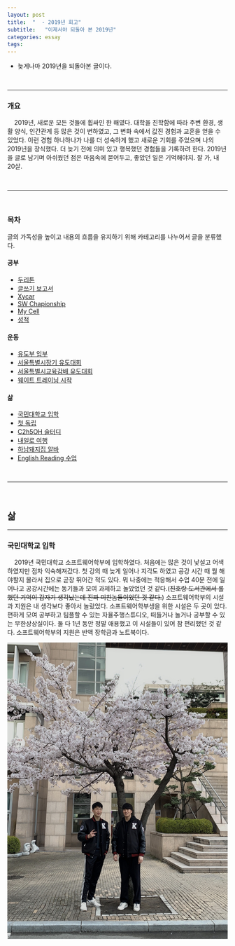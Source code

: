 ```yaml
---
layout: post
title:  "  - 2019년 회고"
subtitle:   "이제서야 되돌아 본 2019년"
categories: essay
tags: 
---
```

- 늦게나마 2019년을 되돌아본 글이다.

<br />

___



### 개요
&nbsp;&nbsp;&nbsp;&nbsp;2019년, 새로운 모든 것들에 휩싸인 한 해였다. 대학을 진학함에 따라 주변 환경, 생활 양식, 인간관계 등 많은 것이 변하였고, 그 변화 속에서 값진 경험과 교훈을 얻을 수 있었다. 이런 경험 하나하나가 나를 더 성숙하게 했고 새로운 기회를 주었으며 나의 2019년을 장식했다. 더 늦기 전에 의미 있고 행복했던 경험들을 기록하려 한다. 2019년을 글로 남기며 아쉬웠던 점은 마음속에 묻어두고, 좋았던 일은 기억해야지. 잘 가, 내 20살.



<br />

___

<br />



### 목차
글의 가독성을 높이고 내용의 흐름을 유지하기 위해 카테고리를 나누어서 글을 분류했다.


#### 공부

- [두리톤](#)
- [글쓰기 보고서](#)
- [Xycar](#)
- [SW Chapionship](#)
- [My Cell](#)
- [성적](#)


#### 운동

- [유도부 입부](#)
- [서울특별시장기 유도대회](#)
- [서울특별시교육감배 유도대회](#)
- [웨이트 트레이닝 시작](#)


#### 삶

- [국민대학교 입학](#국민대학교-입학)
- [첫 독립](#)
- [C2h5OH 술터디](#)
- [내일로 여행](#)
- [하남돼지집 알바](#)
- [English Reading 수업](#)



<br />

___

<br />



## 삶
---


### 국민대학교 입학
&nbsp;&nbsp;&nbsp;&nbsp;2019년 국민대학교 소프트웨어학부에 입학하였다. 처음에는 많은 것이 낯설고 어색하였지만 점차 익숙해져갔다. 첫 강의 때 늦게 일어나 지각도 하였고 공강 시간 때 뭘 해야할지 몰라서 집으로 곧장 뛰어간 적도 있다. 뭐 나중에는 적응해서 수업 40분 전에 일어나고 공강시간에는 동기들과 모여 과제하고 놀았었던 것 같다.(~~진호랑 도서관에서 롤했던 기억이 갑자기 생각났는데 진짜 미친놈들이었던 것 같다.~~) 소프트웨어학부의 시설과 지원은 내 생각보다 좋아서 놀랐었다. 소프트웨어학부생을 위한 시설은 두 곳이 있다. 편하게 모여 공부하고 팀플할 수 있는 자율주행스튜디오, 떠들거나 놀거나 공부할 수 있는 무한상상실이다. 둘 다 1년 동안 정말 애용했고 이 시설들이 있어 참 편리했던 것 같다. 소프트웨어학부의 지원은 반액 장학금과 노트북이다.  

![진호랑](https://github.com/ehyeok9/ehyeok9.github.io/blob/master/assets/img/%EA%B5%AD%EB%AF%BC%EB%8C%80%20%EC%9E%85%ED%95%99.jpeg)